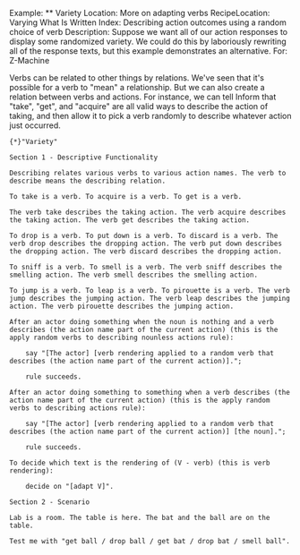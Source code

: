 Example: ** Variety
Location: More on adapting verbs
RecipeLocation: Varying What Is Written
Index: Describing action outcomes using a random choice of verb
Description: Suppose we want all of our action responses to display some randomized variety. We could do this by laboriously rewriting all of the response texts, but this example demonstrates an alternative.
For: Z-Machine

  
Verbs can be related to other things by relations. We've seen that it's possible for a verb to "mean" a relationship. But we can also create a relation between verbs and actions. For instance, we can tell Inform that "take", "get", and "acquire" are all valid ways to describe the action of taking, and then allow it to pick a verb randomly to describe whatever action just occurred.

  

``` inform7
{*}"Variety"

Section 1 - Descriptive Functionality

Describing relates various verbs to various action names. The verb to describe means the describing relation.

To take is a verb. To acquire is a verb. To get is a verb.

The verb take describes the taking action. The verb acquire describes the taking action. The verb get describes the taking action.

To drop is a verb. To put down is a verb. To discard is a verb. The verb drop describes the dropping action. The verb put down describes the dropping action. The verb discard describes the dropping action.

To sniff is a verb. To smell is a verb. The verb sniff describes the smelling action. The verb smell describes the smelling action.

To jump is a verb. To leap is a verb. To pirouette is a verb. The verb jump describes the jumping action. The verb leap describes the jumping action. The verb pirouette describes the jumping action.

After an actor doing something when the noun is nothing and a verb describes (the action name part of the current action) (this is the apply random verbs to describing nounless actions rule):

	say "[The actor] [verb rendering applied to a random verb that describes (the action name part of the current action)].";

	rule succeeds.

After an actor doing something to something when a verb describes (the action name part of the current action) (this is the apply random verbs to describing actions rule):

	say "[The actor] [verb rendering applied to a random verb that describes (the action name part of the current action)] [the noun].";

	rule succeeds.

To decide which text is the rendering of (V - verb) (this is verb rendering):

	decide on "[adapt V]".

Section 2 - Scenario

Lab is a room. The table is here. The bat and the ball are on the table.

Test me with "get ball / drop ball / get bat / drop bat / smell ball".
```

